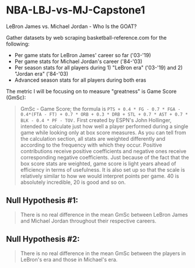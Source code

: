 # NBA-LBJ-vs-MJ-Capstone1
LeBron James vs. Michael Jordan - Who Is the GOAT?

Gather datasets by web scraping basketball-reference.com for the following:
  - Per game stats for LeBron James' career so far ('03-'19)
  - Per game stats for Michael Jordan's career ('84-'03)
  - Per season stats for all players during 1) "LeBron era" ('03-'19) and 2) "Jordan era" ('84-'03)
  - Advanced season stats for all players during both eras

The metric I will be focusing on to measure "greatness" is Game Score (GmSc):
> GmSc - Game Score; the formula is 
> `PTS + 0.4 * FG - 0.7 * FGA - 0.4*(FTA - FT) + 0.7 * ORB + 0.3 * DRB + STL + 0.7 * AST + 0.7 * BLK - 0.4 * PF - TOV.` 
> First created by ESPN's John Hollinger, intended to calculate just how well a player performed during a single game while   looking only at box score measures. As you can tell from the calculation section, all stats are weighted differently and according to the frequency with which they occur. Positive contributions receive positive coefficients and negative ones receive corresponding negative coefficients. Just because of the fact that the box score stats are weighted, game score is light years ahead of efficiency in terms of usefulness. It is also set up so that the scale is relatively similar to how we would interpret points per game. 40 is absolutely incredible, 20 is good and so on. 

## Null Hypothesis #1:
  > There is no real difference in the mean GmSc between LeBron James and Michael Jordan throughout their respective careers.

## Null Hypothesis #2:
  > There is no real difference in the mean GmSc between the players in LeBron's era and those in Michael's era.
